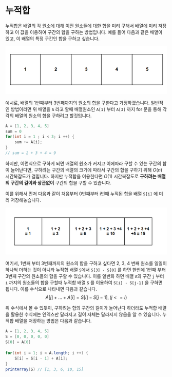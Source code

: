 # 누적합

누적합은 배열의 각 원소에 대해 이전 원소들에 대한 합을 미리 구해서 배열에 미리 저장하고 이 값을 이용하여 구간의 합을 구하는 방법입니다.  예를 들어 다음과 같은 배열이 있고, 이 배열의 특정 구간인 합을 구하고 싶습니다. 

![](../images/prefix_sum_1.png)

예시로,  배열의 1번째부터 3번째까지의 원소의 합을 구한다고 가정하겠습니다. 일반적인 방법이라면 위 배열을 `A` 라고 할때  배열원소인 `A[1]` 부터 `A[3]` 까지 for 문을 통해 각각의 배열의 원소의 합을 구하려고 할것입니다.

```java
A = [1, 2, 3, 4, 5]
sum = 0
for(int i = 1 ; i < 3; i ++) {
    sum += A[i];
}
// sum = 2 + 3 + 4 = 9
```

하지만, 이런식으로 구하게 되면 배열의 원소가 커지고 이에따라 구할 수 있는 구간의 합이 늘어난다면, 구하려는 구간의 배열의 크기에 따라서 구간의 합을 구하기 위해 $O(n)$ 시간복잡도가 걸립니다. 하지만 누적합을 이용한다면 $O(1)$ 시간복잡도로 **구하려는 배열의 구간의 길이와 상관없이** 구간의 합을 구할 수 있습니다. 

이를 위해서 먼저 다음과 같이 처음부터 0번째부터 i번째 누적된 합을 배열 `S[i]` 에 미리 저장해놓습니다.   

![](../images/prefix_sum_2.png)



여기서, 1번째 부터 3번째까지의 원소의 합을 구하고 싶다면 2, 3, 4 번째 원소를 일일이 하나씩 더하는 것이 아니라 누적합 배열 `S`에서 `S[3] - S[0]` 를 하면 한번에 1번째 부터 3번째 구간의 원소들의 합을 구할 수 있습니다. 이를 일반화 하면 배열 `A`의 구간 `j` 부터 `i` 까지의 원소들의 합을 구할때 누적합 배열 `S` 를 이용하여 `S[i] - S[j-1]` 을 구하면 됩니다. 이를 수식으로 나타내면 다음과 같습니다.
$$
A[j]+...+A[i] = S[i]-S[j-1], (j<=i)
$$
 

위 수식에서 볼 수 있듯이, 구하려는 합의 구간의 길이가 늘어난다 하더라도 누적합 배열을 활용한 수식에는 인덱스만 달라지고 길이 자체는 달라지지 않음을 알 수 있습니다.  누적합 배열을 저장하는 방법은 다음과 같습니다.

```java
A = [1, 2, 3, 4, 5]
S = [0, 0, 0, 0, 0]
S[0] = A[0]
    
for(int i = 1; i < A.length; i ++) {
    S[i] = S[i - 1] + A[i];
}
printArray(S) // [1, 3, 6, 10, 15]
```